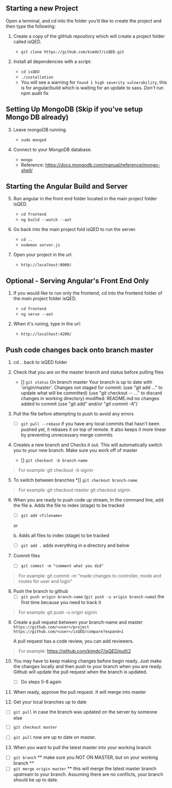 ## Starting a new Project

Open a terminal, and cd into the folder you’d like to create the project and then type the following:

1. Create a copy of the gitHub repository which will create a project folder called isQED.
	* `git clone https://github.com/kimdo7/isQED.git`

2. Install all dependencies with a script:
	* `cd isQED`
	* `./installation`
	* You will see a warning for  `found 1 high severity vulnerability`, this is for angular/build which is waiting for an update to sass. *Don't* run npm audit fix

## Setting Up MongoDB (Skip if you've setup Mongo DB already)

3. Leave mongoDB running.
    * `sudo mongod`
    
4. Connect to your MongoDB database.
    * `mongo`
    * Reference: https://docs.mongodb.com/manual/reference/mongo-shell/

## Starting the Angular Build and Server 

5. Run angular in the front end folder located in the main project folder isQED.
    * `cd frontend`
    * `ng build --watch --aot`
 
6. Go back into the main project fold isQED to run the server.
    * `cd ..`
    * `nodemon server.js`
    
7. Open your project in the url.
    * `http://localhost:8000/`
    
## Optional - Serving Angular's Front End Only

1. If you would like to run only the frontend, cd into the frontend folder of the main project folder isQED.
    * `cd frontend`
    * `ng serve --aot`

2. When it's runing, type in the url:
    * `http://localhost:4200/`

## Push code changes back onto branch master
1. cd .. back to isQED folder
2. Check that you are on the master branch and status  before pulling files
    * [] `git status`
		On branch master
		Your branch is up to date with 'origin/master'.
		Changes not staged for commit:
		(use "git add <file>..." to update what will be committed)
		(use "git checkout -- <file>..." to discard changes in working directory)
		modified: README.md
		no changes added to commit (use "git add" and/or "git commit -A")`


3. Pull the file before attempting to push to avoid any errors
    * [ ] `git pull --rebase` if you have any local commits that hasn't been pushed yet,     it rebases it on top of remote.  It also keeps it more linear by preventing       unnecessary merge commits


4. Creates a new branch and Checks it out. This will automatically switch you to your new branch.  Make sure you work off of master 
    * [] `git checkout -b branch-name` 
> For example:
>   git checkout -b signin


5. To switch between branches
    *[] `git checkout branch-name`
> For example:
>   git checkout master
>   git checkout signin


6. When you are ready to push code up stream, In the command line, add the file
    a. Adds the file <filename> to index (stage) to be tracked
    * [ ] `git add <filename>` 

    or

    b. Adds all files to index (stage) to be tracked
    * [ ] `git add .`  adds everything in a directory and below 


7. Commit files
    * [ ] `git commit -m "comment what you did"`

> For example:
>   git commit -m "made changes to controller, mode and routes for user and login"


8. Push the branch to github
    * [ ] `git push origin branch-name`
    (`git push -u origin branch-name`) the first time because you need to track it

> For example:
>   git push -u origin signin


9. Create a pull request between your branch-name and master
    `https://github.com/<user>/project`
    `https://github.com/<user>/isQED/compare?expand=1`

    A pull request has a code review, you can add reviewers.

> For example:
>   https://github.com/kimdo7/isQED/pull/2


10. You may have to keep making changes before begin ready. Just make the changes locally and then push to your branch when you are ready. Github will update the pull request when the branch is updated.
    * [ ] Do steps 5-8 again


11. When ready, approve the pull request. It will merge into master


12. Get your local branches up to date
* [ ] `git pull` in case the branch was updated on the server by someone else
* [ ] `git checkout master` 
* [ ] `git pull` now are up to date on master.


13.  When you want to pull the latest master into your working branch
* [ ] `git branch`  ** make sure you NOT ON MASTER, but on your working branch **
* [ ] `git merge origin master`  ** this will merge the latest master branch upstream to your branch.  Assuming there are no conflicts, your branch should be up to date. 
